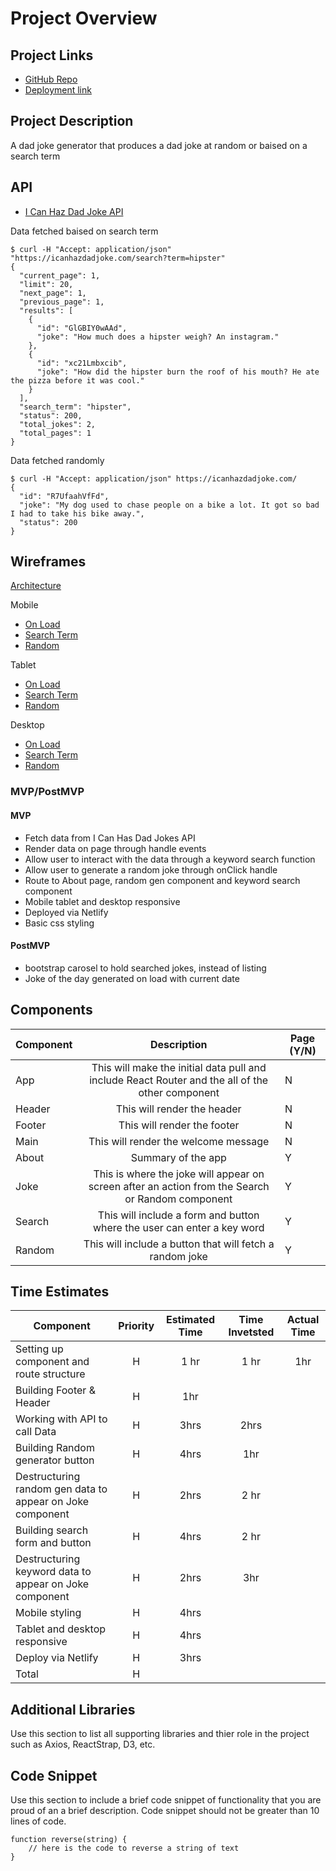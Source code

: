# Project Overview

## Project Links

- [GitHub Repo](https://github.com/SamanthaSolomon/project2)
- [Deployment link](https://getadadjoke.netlify.app/)

## Project Description

A dad joke generator that produces a dad joke at random or baised on a search term

## API

 - [I Can Haz Dad Joke API](https://icanhazdadjoke.com/api#search-for-dad-jokes)

Data fetched baised on search term
```
$ curl -H "Accept: application/json" "https://icanhazdadjoke.com/search?term=hipster"
{
  "current_page": 1,
  "limit": 20,
  "next_page": 1,
  "previous_page": 1,
  "results": [
    {
      "id": "GlGBIY0wAAd",
      "joke": "How much does a hipster weigh? An instagram."
    },
    {
      "id": "xc21Lmbxcib",
      "joke": "How did the hipster burn the roof of his mouth? He ate the pizza before it was cool."
    }
  ],
  "search_term": "hipster",
  "status": 200,
  "total_jokes": 2,
  "total_pages": 1
}
```

Data fetched randomly
```
$ curl -H "Accept: application/json" https://icanhazdadjoke.com/
{
  "id": "R7UfaahVfFd",
  "joke": "My dog used to chase people on a bike a lot. It got so bad I had to take his bike away.",
  "status": 200
}
```


## Wireframes

[Architecture](https://res.cloudinary.com/dcvgmixhx/image/upload/v1610735366/Dad%20Jokes%20-%20Wireframes/Architecture_tbscc5.png)

Mobile
- [On Load](https://res.cloudinary.com/dcvgmixhx/image/upload/v1610733581/Dad%20Jokes%20-%20Wireframes/Mobile-On-Load_uceshe.png)
- [Search Term](https://res.cloudinary.com/dcvgmixhx/image/upload/v1610733581/Dad%20Jokes%20-%20Wireframes/Mobile-Search-Term_qo0giu.png)
- [Random](https://res.cloudinary.com/dcvgmixhx/image/upload/v1610733581/Dad%20Jokes%20-%20Wireframes/Mobile-Random-Joke_ue9kp7.png)

Tablet
- [On Load](https://res.cloudinary.com/dcvgmixhx/image/upload/v1610733581/Dad%20Jokes%20-%20Wireframes/Tablet-On-Load_fvqmq0.png)
- [Search Term](https://res.cloudinary.com/dcvgmixhx/image/upload/v1610733581/Dad%20Jokes%20-%20Wireframes/Tablet-Search-Term_mqd82e.png)
- [Random](https://res.cloudinary.com/dcvgmixhx/image/upload/v1610733581/Dad%20Jokes%20-%20Wireframes/Random_jm2zou.png)

Desktop
- [On Load](https://res.cloudinary.com/dcvgmixhx/image/upload/v1610733581/Dad%20Jokes%20-%20Wireframes/Desktop-On-Load_nirswe.png)
- [Search Term](https://res.cloudinary.com/dcvgmixhx/image/upload/v1610733581/Dad%20Jokes%20-%20Wireframes/Destop-Search-Term_azf7ou.png)
- [Random](https://res.cloudinary.com/dcvgmixhx/image/upload/v1610733581/Dad%20Jokes%20-%20Wireframes/Random_jm2zou.png)

### MVP/PostMVP 

#### MVP 
- Fetch data from I Can Has Dad Jokes API
- Render data on page through handle events 
- Allow user to interact with the data through a keyword search function
- Allow user to generate a random joke through onClick handle
- Route to About page, random gen component and keyword search component
- Mobile tablet and desktop responsive
- Deployed via Netlify
 - Basic css styling

#### PostMVP

- bootstrap carosel to hold searched jokes, instead of listing
- Joke of the day generated on load with current date

## Components 

| Component | Description | Page (Y/N) |
| --- | :---: | --- | 
| App | This will make the initial data pull and include React Router and the all of the other component| N |
| Header | This will render the header | N |
| Footer | This will render the footer | N |
| Main | This will render the welcome message | N |
| About| Summary of the app | Y |
| Joke | This is where the joke will appear on screen after an action from the Search or Random component | Y |
| Search | This will include a form and button where the user can enter a key word | Y |
| Random | This will include a button that will fetch a random joke | Y |


## Time Estimates

| Component | Priority | Estimated Time | Time Invetsted | Actual Time |
| --- | :---: |  :---: | :---: | :---: |
| Setting up component and route structure | H | 1 hr| 1 hr | 1hr |
| Building Footer & Header | H | 1hr| |  |
| Working with API to call Data | H | 3hrs| 2hrs |  |
| Building Random generator button | H | 4hrs| 1hr |  |
| Destructuring random gen data to appear on Joke component | H | 2hrs| 2 hr |  |
| Building search form and button | H | 4hrs| 2 hr |  |
| Destructuring keyword data to appear on Joke component | H | 2hrs| 3hr |  |
| Mobile styling | H | 4hrs| |  |
| Tablet and desktop responsive | H | 4hrs| |  |
| Deploy via Netlify | H | 3hrs| |  |
| Total | H | | |  |

## Additional Libraries
 Use this section to list all supporting libraries and thier role in the project such as Axios, ReactStrap, D3, etc. 

## Code Snippet

Use this section to include a brief code snippet of functionality that you are proud of an a brief description.  Code snippet should not be greater than 10 lines of code. 

```
function reverse(string) {
	// here is the code to reverse a string of text
}
```
